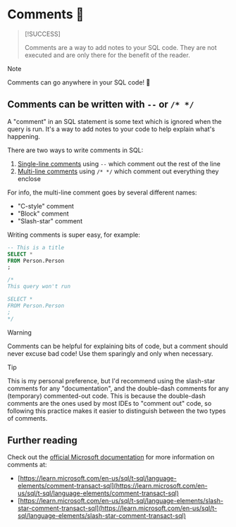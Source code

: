 # Comments 📝

> [!SUCCESS]
>
> Comments are a way to add notes to your SQL code. They are not executed and are only there for the benefit of the reader.

> [!NOTE]
>
> Comments can go anywhere in your SQL code! 🚀

## Comments can be written with `--` or `/* */`

A "comment" in an SQL statement is some text which is ignored when the query is run. It's a way to add notes to your code to help explain what's happening.

There are two ways to write comments in SQL:

1. [Single-line comments](https://learn.microsoft.com/en-us/sql/t-sql/language-elements/comment-transact-sql) using `--` which comment out the rest of the line
2. [Multi-line comments](https://learn.microsoft.com/en-us/sql/t-sql/language-elements/slash-star-comment-transact-sql) using `/* */` which comment out everything they enclose

For info, the multi-line comment goes by several different names:

- "C-style" comment
- "Block" comment
- "Slash-star" comment

Writing comments is super easy, for example:

```sql
-- This is a title
SELECT *
FROM Person.Person
;

/*
This query won't run

SELECT *
FROM Person.Person
;
*/
```

> [!WARNING]
>
> Comments can be helpful for explaining bits of code, but a comment should never excuse bad code! Use them sparingly and only when necessary.

> [!TIP]
>
> This is my personal preference, but I'd recommend using the slash-star comments for any "documentation", and the double-dash comments for any (temporary) commented-out code. This is because the double-dash comments are the ones used by most IDEs to "comment out" code, so following this practice makes it easier to distinguish between the two types of comments.

## Further reading

Check out the [official Microsoft documentation](https://learn.microsoft.com/en-us/sql/t-sql/language-elements/language-elements-transact-sql) for more information on comments at:

- [https://learn.microsoft.com/en-us/sql/t-sql/language-elements/comment-transact-sql](https://learn.microsoft.com/en-us/sql/t-sql/language-elements/comment-transact-sql)
- [https://learn.microsoft.com/en-us/sql/t-sql/language-elements/slash-star-comment-transact-sql](https://learn.microsoft.com/en-us/sql/t-sql/language-elements/slash-star-comment-transact-sql)
